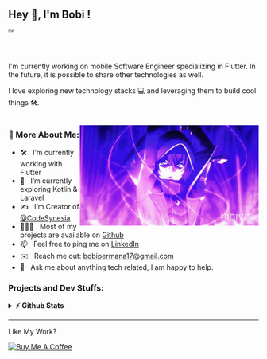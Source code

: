 ## Hey 👋, I'm Bobi !

<a href='https://www.linkedin.com/in/bobipermanasandi/'><img align='left' alt="linkedin" src="https://raw.githubusercontent.com/bobipermanasandi/bobipermanasandi/main/assets/linkedin.svg" height='5'/></a>
<a href='https://twitter.com/bobipermana78/'><img align='left' alt="twitter" src="https://raw.githubusercontent.com/bobipermanasandi/bobipermanasandi/main/assets/twitter.svg" height='5'/></a><br>
<br>
<br>

I'm currently working on mobile Software Engineer specializing in Flutter. In the future, it is possible to share other technologies as well. 

I love exploring new technology stacks 💻 and leveraging them to build cool things 🛠️. 
<br/>
<br/>


<img align="right" alt="GIF" src="https://raw.githubusercontent.com/bobipermanasandi/bobipermanasandi/main/assets/gif/cid2.gif" width="360px"/>

### 🧐 More About Me:

- 🛠️ &nbsp; I’m currently working with Flutter
- 🚀 &nbsp; I’m currently exploring Kotlin & Laravel
- ✍️ &nbsp; I’m Creator of [@CodeSynesia](https://github.com/codesynesia)
- 👨🏻‍💻 &nbsp; Most of my projects are available on [Github](https://github.com/bobipermanasandi?tab=repositories)
- 📫 &nbsp; Feel free to ping me on [LinkedIn](https://www.linkedin.com/in/bobipermanasandi/)
- ✉️ &nbsp; Reach me out: [bobipermana17@gmail.com](mailto:bobipermana17@gmail.com)
- 💬 &nbsp; Ask me about anything tech related, I am happy to help.


### Projects and Dev Stuffs:

<details>
  <summary><b>⚡ Github Stats</b></summary>

  <br />
   <img height="180em" src="https://github-readme-stats.vercel.app/api?username=bobipermanasandi&theme=tokyonight&show_icons=true&hide_border=false&count_private=true" />
    <img height="180em" src="https://github-readme-stats.vercel.app/api/top-langs/?username=bobipermanasandi&theme=tokyonight&show_icons=true&hide_border=false&layout=compact"/>
   

</details>

<hr>
Like My Work?

<br>

<a href="https://buymeacoffee.com/bobipermanasandi" target="_blank"><img src="https://cdn.buymeacoffee.com/buttons/v2/default-yellow.png" alt="Buy Me A Coffee" height="60px" width="217px" ></a>

